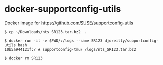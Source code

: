 # docker-supportconfig-utils

Docker image for https://github.com/SUSE/supportconfig-utils

```
$ cp ~/Downloads/nts_SR123.tar.bz2  .

$ docker run -it -v $PWD/:/logs --name SR123 djoreilly/supportconfig-utils bash
10b5a944121f:/ # supportconfig-tmux /logs/nts_SR123.tar.bz2

$ docker rm SR123
```
